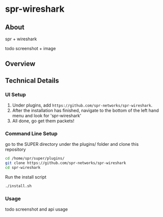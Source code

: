 # spr-wireshark

## About 

spr + wireshark

todo screenshot + image

## Overview


## Technical Details

### UI Setup

1. Under plugins, add `https://github.com/spr-networks/spr-wireshark`.
2. After the installation has finished, navigate to the bottom of the left hand menu and look for 'spr-wireshark'
3. All done, go get them packets!

### Command Line Setup

go to the SUPER directory under the plugins/ folder and clone this repository
```bash
cd /home/spr/super/plugins/
git clone https://github.com/spr-networks/spr-wireshark
cd spr-wireshark
```

Run the install script
```bash
./install.sh
```

### Usage

todo screenshot and api usage
